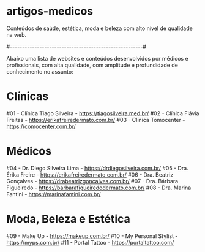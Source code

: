# artigos-medicos
Conteúdos de saúde, estética, moda e beleza com alto nível de qualidade na web.

#------------------------------------------------------#

Abaixo uma lista de websites e conteúdos desenvolvidos por médicos e profissionais, com alta qualidade, com amplitude e profundidade de conhecimento no assunto:

# Clínicas

#01 - Clínica Tiago Silveira - https://tiagosilveira.med.br/
#02 - Clínica Flávia Freitas - https://erikafreiredermato.com.br/
#03 - Clínica Tomocenter - https://comocenter.com.br/

# Médicos

#04 - Dr. Diego Silveira Lima - https://drdiegosilveira.com.br/
#05 - Dra. Érika Freire - https://erikafreiredermato.com.br/
#06 - Dra. Beatriz Gonçalves - https://drabeatrizgoncalves.com.br/
#07 - Dra. Bárbara Figueiredo - https://barbarafigueiredodermato.com.br/
#08 - Dra. Marina Fantini - https://marinafantini.com.br/

# Moda, Beleza e Estética

#09 - Make Up - https://makeup.com.br/
#10 - My Personal Stylist - https://myps.com.br/
#11 - Portal Tattoo - https://portaltattoo.com/
